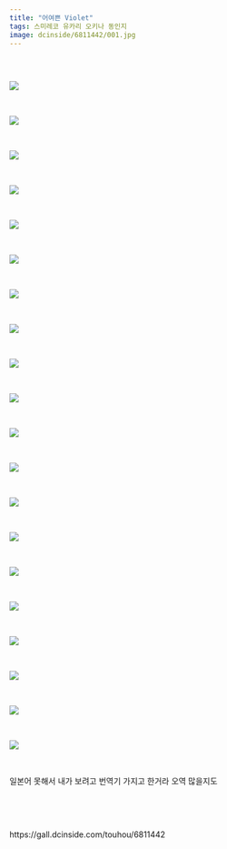 ```yaml
---
title: "어여쁜 Violet"
tags: 스미레코 유카리 오키나 동인지
image: dcinside/6811442/001.jpg
---
```

<div class="article">
<div style="overflow:hidden;">
<p><br/></p><p style="text-align: left;"><img src="{{ site.nasurl }}/dcinside/6811442/001.jpg"/></p><p><br/></p><p style="text-align: left;"><img src="{{ site.nasurl }}/dcinside/6811442/002.jpg"/></p><p><br/></p><p style="text-align: left;"><img src="{{ site.nasurl }}/dcinside/6811442/003.jpg"/></p><p><br/></p><p style="text-align: left;"><img src="{{ site.nasurl }}/dcinside/6811442/004.jpg"/></p><p><br/></p><p style="text-align: left;"><img src="{{ site.nasurl }}/dcinside/6811442/005.jpg"/></p><p><br/></p><p style="text-align: left;"><img src="{{ site.nasurl }}/dcinside/6811442/006.jpg"/></p><p><br/></p><p style="text-align: left;"><img src="{{ site.nasurl }}/dcinside/6811442/007.jpg"/></p><p><br/></p><p style="text-align: left;"><img src="{{ site.nasurl }}/dcinside/6811442/008.jpg"/></p><p><br/></p><p style="text-align: left;"><img src="{{ site.nasurl }}/dcinside/6811442/009.jpg"/></p><p><br/></p><p style="text-align: left;"><img src="{{ site.nasurl }}/dcinside/6811442/010.jpg"/></p><p><br/></p><p style="text-align: left;"><img src="{{ site.nasurl }}/dcinside/6811442/011.jpg"/></p><p><br/></p><p style="text-align: left;"><img src="{{ site.nasurl }}/dcinside/6811442/012.jpg"/></p><p><br/></p><p style="text-align: left;"><img src="{{ site.nasurl }}/dcinside/6811442/013.jpg"/></p><p><br/></p><p style="text-align: left;"><img src="{{ site.nasurl }}/dcinside/6811442/014.jpg"/></p><p><br/></p><p style="text-align: left;"><img src="{{ site.nasurl }}/dcinside/6811442/015.jpg"/></p><p><br/></p><p style="text-align: left;"><img src="{{ site.nasurl }}/dcinside/6811442/016.jpg"/></p><p><br/></p><p style="text-align: left;"><img src="{{ site.nasurl }}/dcinside/6811442/017.jpg"/></p><p><br/></p><p style="text-align: left;"><img src="{{ site.nasurl }}/dcinside/6811442/018.jpg"/></p><p><br/></p><p style="text-align: left;"><img src="{{ site.nasurl }}/dcinside/6811442/019.jpg"/></p><p><br/></p><p style="text-align: left;"><img src="{{ site.nasurl }}/dcinside/6811442/020.jpg"/></p><p><br/></p><p>일본어 못해서 내가 보려고 번역기 가지고 한거라 오역 많을지도</p><p><br/></p> </div></div>
<br/>
<p id="refer">https://gall.dcinside.com/touhou/6811442</p>
<br/>
